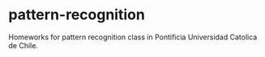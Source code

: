 # pattern-recognition
Homeworks for pattern recognition class in Pontificia Universidad Catolica de Chile.
